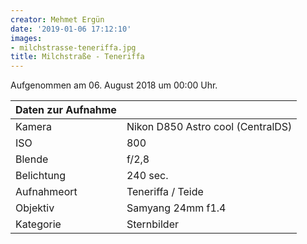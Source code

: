 ```yaml
---
creator: Mehmet Ergün
date: '2019-01-06 17:12:10'
images:
- milchstrasse-teneriffa.jpg
title: Milchstraße - Teneriffa
---
```

Aufgenommen am 06. August 2018 um 00:00 Uhr.

| Daten zur Aufnahme | |
| - | - |
| Kamera | Nikon D850 Astro cool (CentralDS) |
| ISO | 800 |
| Blende | f/2,8 |
| Belichtung | 240 sec. |
| Aufnahmeort | Teneriffa / Teide |
| Objektiv | Samyang 24mm f1.4 |
| Kategorie | Sternbilder |

